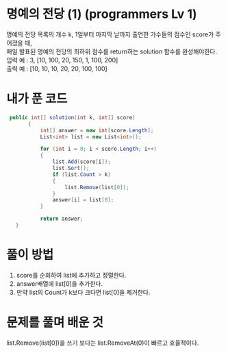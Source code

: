 # 명예의 전당 (1) (programmers Lv 1)
 명예의 전당 목록의 개수 k, 1일부터 마지막 날까지 출연한 가수들의 점수인 score가 주어졌을 때,  
 매일 발표된 명예의 전당의 최하위 점수를 return하는 solution 함수를 완성해야한다.  
 입력 예 : 3, [10, 100, 20, 150, 1, 100, 200]  
 출력 예 : [10, 10, 10, 20, 20, 100, 100]
# 내가 푼 코드
 ```cs
  public int[] solution(int k, int[] score)
        {
            int[] answer = new int[score.Length];
            List<int> list = new List<int>();

            for (int i = 0; i < score.Length; i++)
            {
                list.Add(score[i]);
                list.Sort();
                if (list.Count > k)
                {
                    list.Remove(list[0]);
                }
                answer[i] = list[0];
            }

            return answer;
    }
 ```
# 풀이 방법
 1. score를 순회하여 list에 추가하고 정렬한다.
 2. answer배열에 list[0]을 추가한다.
 3. 만약 list의 Count가 k보다 크다면 list[0]을 제거한다.
# 문제를 풀며 배운 것
 list.Remove(list[0])을 쓰기 보다는 list.RemoveAt(0)이 빠르고 효율적이다.  